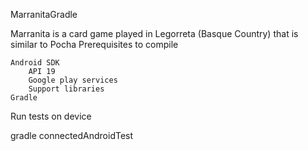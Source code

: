 MarranitaGradle

Marranita is a card game played in Legorreta (Basque Country) that is similar to Pocha
Prerequisites to compile

    Android SDK
        API 19
        Google play services
        Support libraries
    Gradle

Run tests on device

gradle connectedAndroidTest
